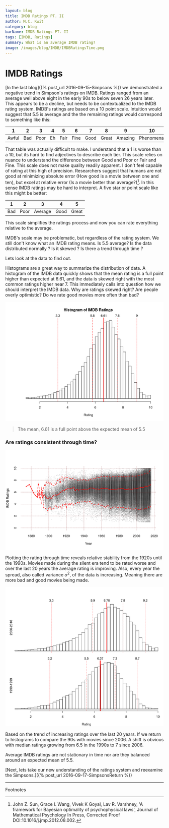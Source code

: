 ```yaml
---
layout: blog
title: IMDB Ratings PT. II
author: M.C. Kwit
category: blog
barName: IMDB Ratings PT. II
tags: [IMDB, Ratings]
summary: What is an average IMDB rating?
image: /images/blog/IMDB/IMDBRatingsTime.png
---
```


<h1>IMDB Ratings</h1>

[In the last blog]({% post_url 2016-09-15-Simpsons %}) we demonstrated a negative trend <span class="simpsparkline"></span> in Simpson's ratings on IMDB. Ratings ranged from an average well above eight in the early 90s to below seven 26 years later. This appears to be a decline, but needs to be contextualized to the IMDB rating system. IMDB's ratings are based on a 10 point scale. Intuition would suggest that 5.5 is average and the the remaining ratings would correspond to something like this:


| 1 | 2 | 3 | 4 | 5 | 6| 7 | 8 | 9 | 10  |
|:---:|:---:|:---:|:---:|:---:|:---:|:---:|:---:|:---:|:---:|
| Awful | Bad | Poor | Eh  | Fair | Fine| Good | Great | Amazing | Phenomenal  |

That table was actually difficult to make. I understand that a 1 is worse than a 10, but its hard to find adjectives to describe each tier. This scale relies on nuance to understand the difference between Good and Poor or Fair and Fine. This scale does not make quality readily apparent. I don't feel capable of rating at this high of precision. Researchers suggest that humans are not good at minimizing absolute error (How good is a movie between one and ten), but excel at relative error (Is a movie better than average?)[^footnote]. In this sense IMDB ratings may be hard to interpret. A five star or point scale like this might be better:

 [^footnote]: John Z. Sun, Grace I. Wang, Vivek K Goyal, Lav R. Varshney, 'A framework for Bayesian optimality of psychophysical laws', Journal of Mathematical Psychology In Press, Corrected Proof DOI:10.1016/j.jmp.2012.08.002.

| 1 | 2 | 3 | 4 | 5 |
|:---:|:---:|:---:|:---:|:---:|
| Bad | Poor | Average | Good | Great |

This scale simplifies the ratings process and now you can rate everything relative to the average. 

IMDB's scale may be problematic, but regardless of the rating system. We still don't know what an IMDB rating means. Is 5.5 average? Is the data distributed normally <span class="normalsparkline"></span>? Is it skewed <span class="skewsparkline"></span>? Is there a trend through time <span class="negsparkline"></span>?

Lets look at the data to find out.

Histograms are a great way to summarize the distribution of data. A histogram of the IMDB data quickly shows that the mean rating is a full point higher than expected at 6.61, and the data is skewed right with the most common ratings higher near 7. This immediately calls into question how we should interpret the IMDB data. Why are ratings skewed right? Are people overly optimistic? Do we rate good movies more often than bad? 

<a href="/images/blog/IMDB/IMDBRatingHist.png">
<img class="responsive-img" src="/images/blog/IMDB/IMDBRatingHist.png" alt="Histogram of Simpsons' Ratings">
</a>

>The mean, 6.61 is a full point above the expected mean of 5.5 

<h3>Are ratings consistent through time?</h3>

<a href="/images/blog/IMDB/IMDBRatingsTime.png">
<img class="responsive-img" src="/images/blog/IMDB/IMDBRatingsTime.png" alt="Timeseries of Simpsons' Ratings">
</a>

Plotting the rating through time reveals relative stability from the 1920s until the 1990s. Movies made during the silent era tend to be rated worse and over the last 20 years the average rating is improving. Also, every year the spread, also called variance $\sigma^2$, of the data is increasing. Meaning there are more bad and good movies being made. 

<a href="/images/blog/IMDB/IMDBHist19902010.png">
<img class="responsive-img" src="/images/blog/IMDB/IMDBHist19902010.png" alt="2 Histogram of Simpsons' Ratings">
</a>

Based on the trend of increasing ratings over the last 20 years. If we return to histograms to compare the 90s with movies since 2006. A shift is obvious with median ratings growing from 6.5 in the 1990s to 7 since 2006.

Average IMDB ratings are not stationary in time nor are they balanced around an expected mean of 5.5.

[Next, lets take our new understanding of the ratings system and reexamine the Simpsons.]({% post_url 2016-09-17-SimpsonsReturn %})

---
Footnotes

